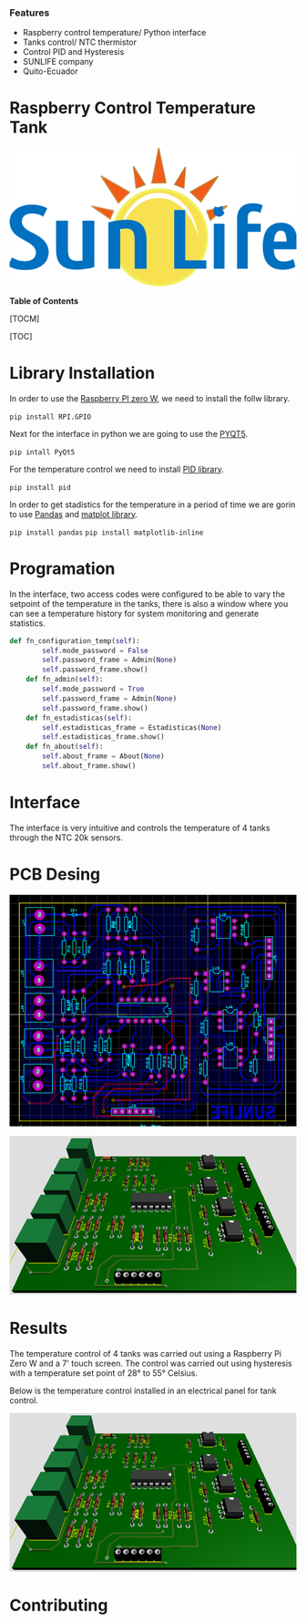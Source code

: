 ### Features

- Raspberry control temperature/ Python interface 
- Tanks control/ NTC thermistor
- Control PID and Hysteresis
- SUNLIFE company 
- Quito-Ecuador

# Raspberry Control Temperature Tank

![](https://github.com/FreakJazz/Raspberry-interface-temperature-control/blob/main/images/Solo%20Horizontal.png)


**Table of Contents**

[TOCM]

[TOC]

# Library Installation

In order to use the [Raspberry PI zero W](https://www.raspberrypi.org/products/raspberry-pi-zero-w/ "Raspberry PI zero W"), we need to install the follw library.

`pip install RPI.GPIO`

Next for the interface in python we are going to use the [PYQT5](https://www.riverbankcomputing.com/static/Docs/PyQt5/ "PYQT5").

`pip intall PyQt5`

For the temperature control we need to install [PID library](https://pypi.org/project/pid/ "PID library").

`pip install pid`

In order to get stadistics for the temperature in a period of time we are gorin to use [Pandas](https://pandas.pydata.org/ "Pandas") and [matplot library](https://matplotlib.org/ "matplot library").

`pip install pandas`
`pip install matplotlib-inline`

# Programation

In the interface, two access codes were configured to be able to vary the setpoint of the temperature in the tanks, there is also a window where you can see a temperature history for system monitoring and generate statistics.

```python
def fn_configuration_temp(self):
        self.mode_password = False
        self.password_frame = Admin(None)
        self.password_frame.show()
    def fn_admin(self):    
        self.mode_password = True
        self.password_frame = Admin(None)
        self.password_frame.show()
    def fn_estadisticas(self):
        self.estadisticas_frame = Estadisticas(None)
        self.estadisticas_frame.show()
    def fn_about(self):
        self.about_frame = About(None)
        self.about_frame.show()
```

# Interface

The interface is very intuitive and controls the temperature of 4 tanks through the NTC 20k sensors.

# PCB Desing

![PCB DESING](https://github.com/FreakJazz/Raspberry-interface-temperature-control/blob/main/images/pbc%20desing.PNG)

![PCB DESING 3D](https://github.com/FreakJazz/Raspberry-interface-temperature-control/blob/main/images/pbc%20desing%203D.PNG)


# Results
The temperature control of 4 tanks was carried out using a Raspberry Pi Zero W and a 7' touch screen. The control was carried out using hysteresis with a temperature set point of 28° to 55° Celsius.

Below is the temperature control installed in an electrical panel for tank control.

![PCB DESING 3D](https://github.com/FreakJazz/Raspberry-interface-temperature-control/blob/main/images/pbc%20desing%203D.PNG)


# Contributing

